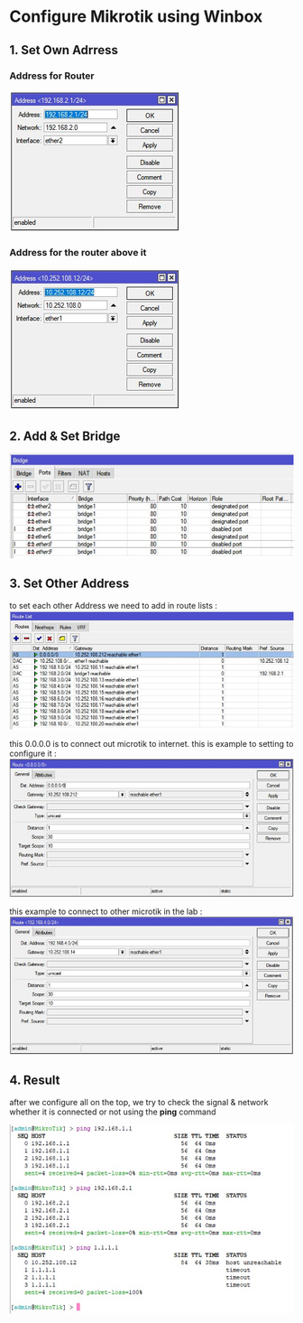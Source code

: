 # Configure Mikrotik using Winbox
## 1. Set Own Adrress
### Address for Router
![](assets/address.jpg)
### Address for the router above it
![](assets/1.jpg)

## 2. Add & Set Bridge
![](assets/2.jpg)

## 3. Set Other Address
to set each other Address we need to add in route lists :
![](assets/4.jpg)

this 0.0.0.0 is to connect out microtik to internet. this is example to setting to configure it :
![](assets/5.jpg)

this example to connect to other microtik in the lab : 
![](assets/6.jpg)

## 4. Result

after we configure all on the top,  we try to check the signal & network whether it is connected or not using the **ping** command

![](assets/3.jpg)
